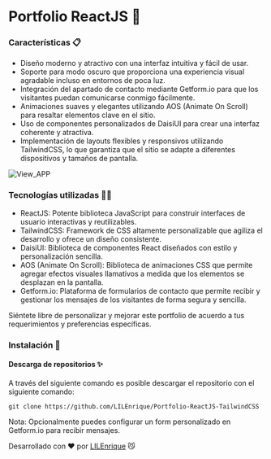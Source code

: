# Portfolio ReactJS 💼

### Características 📋 
- Diseño moderno y atractivo con una interfaz intuitiva y fácil de usar.
- Soporte para modo oscuro que proporciona una experiencia visual agradable incluso en entornos de poca luz.
- Integración del apartado de contacto mediante Getform.io para que los visitantes puedan comunicarse conmigo fácilmente.
- Animaciones suaves y elegantes utilizando AOS (Animate On Scroll) para resaltar elementos clave en el sitio.
- Uso de componentes personalizados de DaisiUI para crear una interfaz coherente y atractiva.
- Implementación de layouts flexibles y responsivos utilizando TailwindCSS, lo que garantiza que el sitio se adapte a diferentes dispositivos y tamaños de pantalla.

![View_APP](https://i.imgur.com/AydHSC0.png)


### Tecnologías utilizadas 🧑‍💻 
- ReactJS: Potente biblioteca JavaScript para construir interfaces de usuario interactivas y reutilizables.
- TailwindCSS: Framework de CSS altamente personalizable que agiliza el desarrollo y ofrece un diseño consistente.
- DaisiUI: Biblioteca de componentes React diseñados con estilo y personalización sencilla.
- AOS (Animate On Scroll): Biblioteca de animaciones CSS que permite agregar efectos visuales llamativos a medida que los elementos se desplazan en la pantalla.
- Getform.io: Plataforma de formularios de contacto que permite recibir y gestionar los mensajes de los visitantes de forma segura y sencilla.
  

Siéntete libre de personalizar y mejorar este portfolio de acuerdo a tus requerimientos y preferencias específicas. 

### Instalación 🔧

#### Descarga de repositorios ✨

A través del siguiente comando es posible descargar el repositorio con el siguiente comando:

```
git clone https://github.com/LILEnrique/Portfolio-ReactJS-TailwindCSS
```

Nota: Opcionalmente puedes configurar un form personalizado en Getform.io para recibir mensajes.

Desarrollado con ❤️ por [LILEnrique](https://github.com/LILEnrique) 😼

